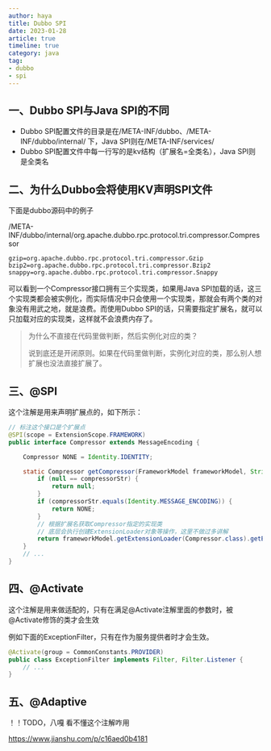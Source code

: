 ```yaml
---
author: haya
title: Dubbo SPI
date: 2023-01-28
article: true
timeline: true
category: java
tag:
- dubbo
- spi
---
```


## 一、Dubbo SPI与Java SPI的不同

- Dubbo SPI配置文件的目录是在/META-INF/dubbo、/META-INF/dubbo/internal/ 下，Java SPI则在/META-INF/services/
- Dubbo SPI配置文件中每一行写的是kv结构（扩展名=全类名），Java SPI则是全类名

## 二、为什么Dubbo会将使用KV声明SPI文件

下面是dubbo源码中的例子

/META-INF/dubbo/internal/org.apache.dubbo.rpc.protocol.tri.compressor.Compressor
```
gzip=org.apache.dubbo.rpc.protocol.tri.compressor.Gzip
bzip2=org.apache.dubbo.rpc.protocol.tri.compressor.Bzip2
snappy=org.apache.dubbo.rpc.protocol.tri.compressor.Snappy
```

可以看到一个Compressor接口拥有三个实现类，如果用Java SPI加载的话，这三个实现类都会被实例化，而实际情况中只会使用一个实现类，那就会有两个类的对象没有用武之地，就是浪费。而使用Dubbo SPI的话，只需要指定扩展名，就可以只加载对应的实现类，这样就不会浪费内存了。

> 为什么不直接在代码里做判断，然后实例化对应的类？
> 
> 说到底还是开闭原则。如果在代码里做判断，实例化对应的类，那么别人想扩展也没法直接扩展了。


## 三、@SPI
这个注解是用来声明扩展点的，如下所示：
```java
// 标注这个接口是个扩展点
@SPI(scope = ExtensionScope.FRAMEWORK)
public interface Compressor extends MessageEncoding {

    Compressor NONE = Identity.IDENTITY;

    static Compressor getCompressor(FrameworkModel frameworkModel, String compressorStr) {
        if (null == compressorStr) {
            return null;
        }
        if (compressorStr.equals(Identity.MESSAGE_ENCODING)) {
            return NONE;
        }
        // 根据扩展名获取Compressor指定的实现类
        // 底层会执行创建ExtensionLoader对象等操作，这里不做过多讲解
        return frameworkModel.getExtensionLoader(Compressor.class).getExtension(compressorStr);
    }
    // ...
}
```

## 四、@Activate
这个注解是用来做适配的，只有在满足@Activate注解里面的参数时，被@Activate修饰的类才会生效

例如下面的ExceptionFilter，只有在作为服务提供者时才会生效。
```java
@Activate(group = CommonConstants.PROVIDER)
public class ExceptionFilter implements Filter, Filter.Listener {
    // ...
}
```


## 五、@Adaptive

！！TODO，八嘎 看不懂这个注解咋用

https://www.jianshu.com/p/c16aed0b4181

